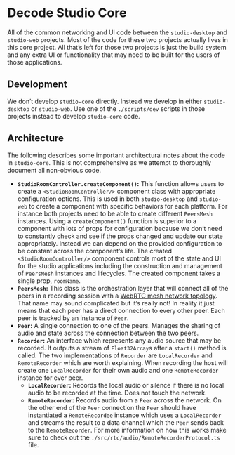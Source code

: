 # Decode Studio Core

All of the common networking and UI code between the `studio-desktop` and `studio-web` projects. Most of the code for these two projects actually lives in this core project. All that’s left for those two projects is just the build system and any extra UI or functionality that may need to be built for the users of those applications.

## Development

We don’t develop `studio-core` directly. Instead we develop in either `studio-desktop` or `studio-web`. Use one of the `./scripts/dev` scripts in those projects instead to develop `studio-core` code.

## Architecture

The following describes some important architectural notes about the code in `studio-core`. This is not comprehensive as we attempt to thoroughly document all non-obvious code.

- **`StudioRoomController.createComponent()`:** This function allows users to create a `<StudioRoomController/>` component class with appropriate configuration options. This is used in both `studio-desktop` and `studio-web` to create a component with specific behaviors for each platform. For instance both projects need to be able to create different `PeersMesh` instances. Using a `createComponent()` function is superior to a component with lots of props for configuration because we don’t need to constantly check and see if the props changed and update our state appropriately. Instead we can depend on the provided configuration to be constant across the component’s life. The created `<StudioRoomController/>` component controls most of the state and UI for the studio applications including the construction and management of `PeersMesh` instances and lifecycles. The created component takes a single prop, `roomName`.
- **`PeersMesh`:** This class is the orchestration layer that will connect all of the peers in a recording session with a [WebRTC mesh network topology][]. That name may sound complicated but it’s really not! In reality it just means that each peer has a direct connection to every other peer. Each peer is tracked by an instance of `Peer`.
- **`Peer`:** A single connection to one of the peers. Manages the sharing of audio and state across the connection between the two peers.
- **`Recorder`:** An interface which represents any audio source that may be recorded. It outputs a stream of `Float32Array`s after a `start()` method is called. The two implementations of `Recorder` are `LocalRecorder` and `RemoteRecorder` which are worth explaining. When recording the host will create one `LocalRecorder` for their own audio and one `RemoteRecorder` instance for ever peer.
  - **`LocalRecorder`:** Records the local audio or silence if there is no local audio to be recorded at the time. Does not touch the network.
  - **`RemoteRecorder`:** Records audio from a `Peer` across the network. On the other end of the `Peer` connection the `Peer` should have instantiated a `RemoteRecordee` instance which uses a `LocalRecorder` and streams the result to a data channel which the `Peer` sends back to the `RemoteRecorder`. For more information on how this works make sure to check out the `./src/rtc/audio/RemoteRecorderProtocol.ts` file.

[WebRTC mesh network topology]: https://webrtcglossary.com/mesh/
